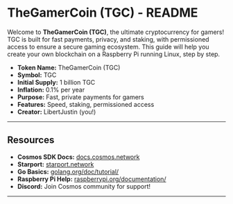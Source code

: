 # TheGamerCoin (TGC) - README

Welcome to **TheGamerCoin (TGC)**, the ultimate cryptocurrency for gamers! TGC is built for fast payments, privacy, and staking, with permissioned access to ensure a secure gaming ecosystem. This guide will help you create your own blockchain on a Raspberry Pi running Linux, step by step.

- **Token Name:** TheGamerCoin (TGC)
- **Symbol:** TGC
- **Initial Supply:** 1 billion TGC
- **Inflation:** 0.1% per year
- **Purpose:** Fast, private payments for gamers
- **Features:** Speed, staking, permissioned access
- **Creator:** LibertJustin (you!)

---

## Resources
- **Cosmos SDK Docs:** [docs.cosmos.network](https://docs.cosmos.network)
- **Starport:** [starport.network](https://starport.network)
- **Go Basics:** [golang.org/doc/tutorial/](https://golang.org/doc/tutorial/)
- **Raspberry Pi Help:** [raspberrypi.org/documentation/](https://raspberrypi.org/documentation/)
- **Discord:** Join Cosmos community for support!

---
